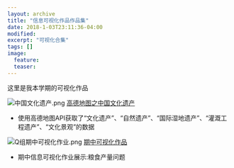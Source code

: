```yaml
---
layout: archive
title: "信息可视化作品作品集"
date: 2018-1-03T23:11:36-04:00
modified:
excerpt: "可视化合集"
tags: []
image: 
  feature:
  teaser:
---
```

这里是我本学期的可视化作品

![中国文化遗产.png](https://i.loli.net/2018/01/07/5a51ca380d013.png)
[高德地图之中国文化遗产](https://public.tableau.com/profile/.66254424#!/vizhome/1_5336/1_1)
-  使用高德地图API获取了“文化遗产”、“自然遗产”、“国际湿地遗产”、“灌溉工程遗产”、“文化景观”的数据

![Q组期中可视化作业.png](https://i.loli.net/2018/01/06/5a50e749a0320.png)
[期中可视化作品](https://Amadues.github.io/infovis/O组可视化作品/)
-  期中信息可视化作业展示:粮食产量问题


